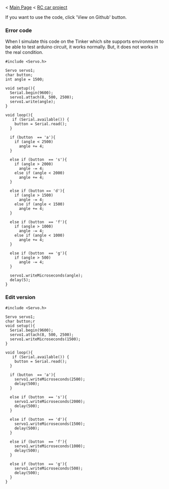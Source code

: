 < [Main Page](https://enginebeast.github.io/) < [RC car project](https://enginebeast.github.io/RCcar)

If you want to use the code, click 'View on Github' button.

### Error code
When I simulate this code on the Tinker which site supports environment to be able to test arduino circuit, it works normally. But, it does not works in the real condition. 
```
#include <Servo.h>

Servo servo1;
char button;
int angle = 1500;

void setup(){
  Serial.begin(9600);
  servo1.attach(8, 500, 2500);
  servo1.write(angle);
}

void loop(){
   if (Serial.available()) {
    button = Serial.read();
  }
    
  if (button  == 'a'){
    if (angle < 2500)
      angle += 4;
  }
  
  else if (button  == 's'){
    if (angle > 2000)
      angle -= 4;
    else if (angle < 2000)
      angle += 4;
  }
  
  else if (button == 'd'){
    if (angle > 1500)
      angle -= 4;
    else if (angle < 1500)
      angle += 4;
  }

  else if (button  == 'f'){
    if (angle > 1000)
      angle -= 4;
    else if (angle < 1000)
      angle += 4;
  }
  
  else if (button  == 'g'){
    if (angle > 500)
      angle -= 4;
  }
  
  servo1.writeMicroseconds(angle);
  delay(5);
}
```

### Edit version
```
#include <Servo.h>

Servo servo1;
char button;r
void setup(){
  Serial.begin(9600);
  servo1.attach(8, 500, 2500);
  servo1.writeMicroseconds(1500);
}

void loop(){
   if (Serial.available()) {
    button = Serial.read();
  }
    
  if (button  == 'a'){
    servo1.writeMicroseconds(2500);
    delay(500);
  }
  
  else if (button  == 's'){
    servo1.writeMicroseconds(2000);
    delay(500);
  }

  else if (button  == 'd'){
    servo1.writeMicroseconds(1500);
    delay(500);
  }

  else if (button  == 'f'){
    servo1.writeMicroseconds(1000);
    delay(500);
  }

  else if (button  == 'g'){
    servo1.writeMicroseconds(500);
    delay(500);
  }
}
```
